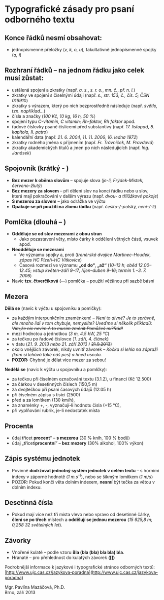 # Typografické zásady pro psaní odborného textu

## Konce řádků **nesmí** obsahovat:

- jednopísmenné přeložky (*v, k, o, u*), fakultativně jednopísmenné spojky (*a, i*)

## Rozhraní řádků – na jednom řádku jako celek **musí** zůstat: 

- ustálená spojení a zkratky (např. *a. s.*, *s. r. o.*, *mn. č.*, *př. n. l.*)
- zkratky ve spojení s číselnými údaji (např. *s., str. 153; č., čís. 5; ČSN 016910*)
- zkratky s výrazem, který po nich bezprostředně následuje (např. *světlo, tzn. například…*)
- čísla a značky (*100 Kč, 10 kg, 16 h, 50 %*)
- spojení typu *C-vitamin, C vitamin; Rh-faktor, Rh faktor* apod.
- řadové číslovky psané číslicemi před substantivy (např. *17. listopad, 8. kapitola, II. patro*)
- kalendářní data (např. *21. 6. 2004, 11. 11. 2006, 16. ledna 1972*)
- zkratky rodného jména s příjmením (např. *Fr. Trávníček, M. Pravdová*)
- zkratky akademických titulů a jmen po nich následujících (např. *Ing. Janásek*)                       

## Spojovník (krátký - )
- **Bez mezer k oběma slovům** – spojuje slova (*je-li, Frýdek-Místek, červeno-žlutý*)
- **Bez mezery za slovem** – při dělení slov na konci řádku nebo u slov, která mají pokračování v dalším výrazu (např. *dvou- a třílůžkové pokoje*) 
- **S mezerou za slovem** – jako odrážka ve výčtu 
- **Opakuje se při použití na zlomu řádku** (např. *česko-/-polský, není-/-li*)

## Pomlčka (dlouhá – )

- **Odděluje se od slov mezerami z obou stran**
  - Jako pozastavení věty, místo čárky k oddělení větných částí, vsuvek apod.  
- **Neodděluje se mezerami**
  - Ve významu spojky a, proti (*trenérská dvojice Martinec–Houdek, zápas HC Plzeň–HC Vítkovice*)
  - Časová rozmezí ve významu **„od do“**, **„až“** (*10–13 h*; *oběd 12.00–12.45*; *vstup květen–září 9–17*, *říjen–duben 9–16*; *termín 1.−3. 7. 2006*) 
- Navíc **tzv. čtverčíková** (—) pomlčka – použití většinou při sazbě básní 

## Mezera

**Dělá se** (navíc k výčtu u spojovníku a pomlčky):

- za každým interpunkčním znaménkem! – *Není to divné? Je to správně, ale mnoho lidí v tom chybuje, nemyslíte? Uveďme si několik příkladů: ~~Vím,že nic nevím.A to musím změnit.Pomůžeš mi?Rád!~~*
- mezi hodnotou a jednotkou (*3 m, 4,5 kW, 25 °C*) 
- za tečkou po řadové číslovce (*1. září, 4. článek*)
- v datu (*21. 9. 2013 nebo 21. září 2013* /  ~~21.9.2013~~)
- okolo vnějších závorek, nikdy uvnitř závorek – *Kočka si lehla na zápraží (kam si lehává také náš pes) a hned usnula.*
- **POZOR:** Chybné je dělat více mezer za sebou!

**Nedělá se** (navíc k výčtu u spojovníku a pomlčky):

- za tečkou při číselném označování textu (3.1.2), u financí (Kč 12.500)
- za čárkou v desetinných číslech (150,5 m)
- za dvojtečkou při psaní časových údajů (12:05 h)
- při číselném zápisu s tisíci (2500)
- před a za lomítkem (130 km/h),
- za znaménky +, -, vyznačují-li hodnotu čísla (+15 °C),
- při vyplňování rubrik, je-li nedostatek místa

## Procenta

- údaj třicet **procent**“ – **s mezerou** (30 % knih, 100 % bodů)
- údaj „třiceti**procentní**“ – **bez mezery** (30% alkohol, 100% výkon)

## Zápis systému jednotek

- Povinně **dodržovat jednotný systém jednotek v celém textu** – s horními indexy v záporné hodnotě (*1 m.s<sup>-1</sup>*), nebo se šikmým lomítkem (*1 m/s*)
- POZOR: Pokud končí věta dolním indexem, **nesmí** být tečka za větou v dolním indexu. 

## Desetinná čísla

- Pokud mají více než tří místa vlevo nebo vpravo od desetinné čárky, **člení se po třech** místech a **oddělují se jednou mezerou** (*15 625,8 m; 0,258 32 světelných let*).

## Závorky

- Vnořené kulaté – podle vzoru **Bla (bla (bla) bla bla) bla**.
- Hranaté – pro přehlednost do kulatých závorek **([])**

Podrobnější informace k jazykové i typografické stránce odborných textů:
[http://www.ujc.cas.cz/jazykova-poradna](http://www.ujc.cas.cz/jazykova-poradna)

Mgr. Pavlína Mazáčová, Ph.D.  
Brno, září 2013
